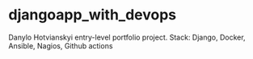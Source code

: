 # djangoapp_with_devops
Danylo Hotvianskyi entry-level portfolio project. Stack: Django, Docker, Ansible, Nagios, Github actions
